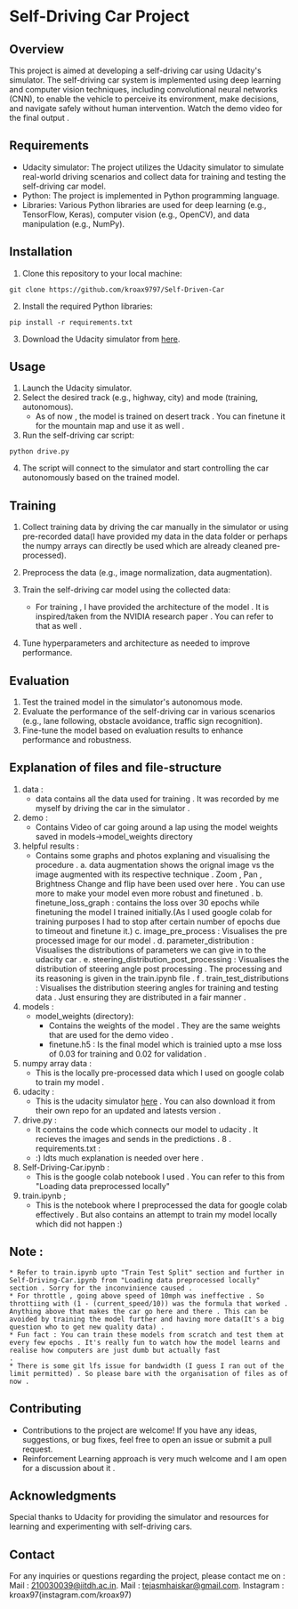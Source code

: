# Self-Driving Car Project

## Overview
This project is aimed at developing a self-driving car using Udacity's simulator. The self-driving car system is implemented using deep learning and computer vision techniques, including convolutional neural networks (CNN), to enable the vehicle to perceive its environment, make decisions, and navigate safely without human intervention. Watch the demo video for the final output .


## Requirements
- Udacity simulator: The project utilizes the Udacity simulator to simulate real-world driving scenarios and collect data for training and testing the self-driving car model.
- Python: The project is implemented in Python programming language.
- Libraries: Various Python libraries are used for deep learning (e.g., TensorFlow, Keras), computer vision (e.g., OpenCV), and data manipulation (e.g., NumPy).

## Installation
1. Clone this repository to your local machine:

```
git clone https://github.com/kroax9797/Self-Driven-Car
```

2. Install the required Python libraries:

```
pip install -r requirements.txt
```

3. Download the Udacity simulator from [here](https://github.com/udacity/self-driving-car-sim).

## Usage
1. Launch the Udacity simulator.
2. Select the desired track (e.g., highway, city) and mode (training, autonomous).
    - As of now , the model is trained on desert track . You can finetune it for the mountain map and use it as well .
3. Run the self-driving car script:

```
python drive.py
```

4. The script will connect to the simulator and start controlling the car autonomously based on the trained model.

## Training
1. Collect training data by driving the car manually in the simulator or using pre-recorded data(I have provided my data in the data folder or perhaps the numpy arrays can directly be used which are already cleaned  pre-processed).
2. Preprocess the data (e.g., image normalization, data augmentation).
3. Train the self-driving car model using the collected data:
    - For training , I have provided the architecture of the model . It is inspired/taken from the NVIDIA research paper . You can refer to that as well . 

4. Tune hyperparameters and architecture as needed to improve performance.

## Evaluation
1. Test the trained model in the simulator's autonomous mode.
2. Evaluate the performance of the self-driving car in various scenarios (e.g., lane following, obstacle avoidance, traffic sign recognition).
3. Fine-tune the model based on evaluation results to enhance performance and robustness.

## Explanation of files and file-structure
1. data : 
    - data contains all the data used for training . It was recorded by me myself by driving the car in the simulator .
2. demo : 
    - Contains Video of car going around a lap using the model weights saved in models->model_weights directory 
3. helpful results : 
    - Contains some graphs and photos explaning and visualising the procedure .
        a. data augmentation shows the orignal image vs the image augmented with its respective technique . Zoom , Pan , Brightness Change and flip have been used over here . You can use more to make your model even more robust and finetuned .
        b. finetune_loss_graph : contains the loss over 30 epochs while finetuning the model I trained initially.(As I used google colab for training purposes I had to stop after certain number of epochs due to timeout and finetune it.)
        c. image_pre_process : Visualises the pre processed image for our model .
        d. parameter_distribution : Visualises the distributions of parameters we can give in to the udacity car . 
        e. steering_distribution_post_processing : Visualises the distribution of steering angle post processing . The processing and its reasoning is given in the train.ipynb file .
        f . train_test_distributions : Visualises the distribution steering angles for training and testing data . Just ensuring they are distributed in a fair manner .
4. models : 
    - model_weights (directory):
        * Contains the weights of the model . They are the same weights that are used for the demo video .
        * finetune.h5 : Is the final model which is trainied upto a mse loss of 0.03 for training and 0.02 for validation .
5. numpy array data : 
    - This is the locally pre-processed data which I used on google colab to train my model .
6. udacity : 
    - This is the udacity simulator [here](https://github.com/udacity/self-driving-car-sim) . You can also download it from their own repo for an updated and latests version . 
7. drive.py : 
    - It contains the code which connects our model to udacity . It recieves the images and sends in the predictions . 
8 . requirements.txt : 
    - :) Idts much explanation is needed over here .
9. Self-Driving-Car.ipynb : 
    - This is the google colab notebook I used . You can refer to this from "Loading data preprocessed locally"
10. train.ipynb ; 
    - This is the notebook where I preprocessed the data for google colab effectively . But also contains an attempt to train my model locally which did not happen :) 

## Note : 
    * Refer to train.ipynb upto "Train Test Split" section and further in Self-Driving-Car.ipynb from "Loading data preprocessed locally" section . Sorry for the inconvinience caused .
    * For throttle , going above speed of 10mph was ineffective . So throttiing with (1 - (current_speed/10)) was the formula that worked . Anything above that makes the car go here and there . This can be avoided by training the model further and having more data(It's a big question who to get new quality data) .
    * Fun fact : You can train these models from scratch and test them at every few epochs . It's really fun to watch how the model learns and realise how computers are just dumb but actually fast 
    .
    * There is some git lfs issue for bandwidth (I guess I ran out of the limit permitted) . So please bare with the organisation of files as of now . 

## Contributing
- Contributions to the project are welcome! If you have any ideas, suggestions, or bug fixes, feel free to open an issue or submit a pull request.
- Reinforcement Learning approach is very much welcome and I am open for a discussion about it .  

## Acknowledgments
Special thanks to Udacity for providing the simulator and resources for learning and experimenting with self-driving cars.

## Contact
For any inquiries or questions regarding the project, please contact me on : 
Mail : [210030039@iitdh.ac.in](mailto:210030039@iitdh.ac.in).
Mail : [tejasmhaiskar@gmail.com](mailto:tejasmhaiskar@gmail.com).
Instagram : kroax97(instagram.com/kroax97)

